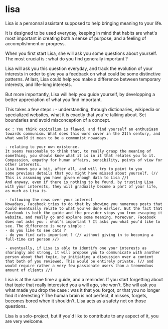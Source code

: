 # lisa

Lisa is a personnal assistant supposed to help bringing meaning to your life.

It is designed to be used everyday, keeping in mind that habits are what's most important in creating both a sense of purpose, and a feeling of accomplishment or progress.

When you first start Lisa, she will ask you some questions about yourself. The most crucial is : what do you find generally important ?

Lisa will ask you this question everyday, and track the evolution of your interests in order to give you a feedback on what could be some distinctive patterns. At last, Lisa could help you make a difference between temporary interests, and life-long interests.

But more importantly, Lisa will help you guide yourself, by developping a better appreciation of what you find important. 

This takes a few steps :
	- understanding, through dictionaries, wikipedia or specialized websites, what it is exactly that you're talking about. Set boundaries and avoid misconception of a concept.

	ex : You think capitalism is flawed, and find yourself an enthusiasm towards communism. What does this word cover in the 21th century, and what would it mean to be a communist nowadays.

	- relating to your own existence.
	It seems reasonable to think that, to really grasp the meaning of something, you should know what it is in it that relates you to it. Compassion, empathy for human affairs, sensibility, points of view for other interests. 
	Lisa knows you a bit, after all, and will try to point to you
	some previous details that you might have missed about yourself. (// This is assuming you have given enough data to Lisa //)
	And anyway, even if there is nothing to be found, by trusting Lisa with your interests, they will gradually become a part of your life, as much as Lisa is.
	
	- following the news over your interest
	Nowadays, Facebook tries to do that by showing you numerous posts that could eventually relate to what you've done earlier. But the fact that Facebook is both the guide and the provider stops you from escaping it website, and really go and explore some meaning. Moreover, Facebook does not asks you : what's important ? It asks you what you'd like to see. The difference is very simple : 
	- do you like to see cats ?
	- do you find cats important ? (// without giving in to becoming a full-time cat person //)
	
	- eventually, if Lisa is able to identify one your interests as sharingly and strong, it will propose you to communicate with another person about that topic, by initiating a discussion over a content that both of you reviewed. This would be entirely private. (// and would require rather a very few passionate users than a tremendous amount of clients //)

Lisa is at the same time a guide, and a reminder. If you start forgetting about that topic that really interested you a will ago, she won't. She will ask you what made you drop the case : was it that you forgot, or that you no longer find it interesting ? The human brain is not perfect, it misses, forgets, becomes bored when it shouldn't. Lisa acts as a safety net on those questions.

Lisa is a solo-project, but if you'd like to contribute to any aspect of it, you are very welcome.